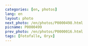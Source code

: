 ```yaml
---
categories: [en, photos]
lang: en
layout: photo
next_photo: /en/photos/P0000498.html
picname: P0000499
prev_photo: /en/photos/P0000016.html
tags: [Fotofalle, Oryx]
---
```

